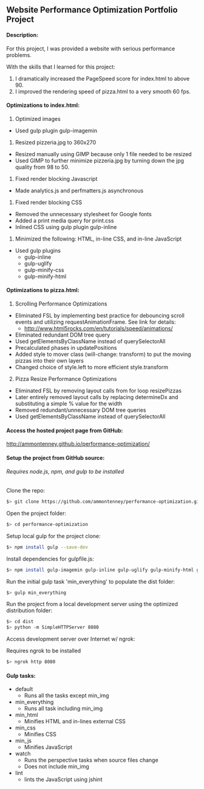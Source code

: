 ## Website Performance Optimization Portfolio Project

#### Description:

For this project, I was provided a website with serious performance problems.

With the skills that I learned for this project:

1. I dramatically increased the PageSpeed score for index.html to above 90.
1. I improved the rendering speed of pizza.html to a very smooth 60 fps.

#### Optimizations to index.html:
1. Optimized images
  - Used gulp plugin gulp-imagemin
1. Resized pizzeria.jpg to 360x270
  - Resized manually using GIMP because only 1 file needed to be resized
  - Used GIMP to further minimize pizzeria.jpg by turning down the jpg quality from 98 to 50.
1. Fixed render blocking Javascript
  - Made analytics.js and perfmatters.js asynchronous
1. Fixed render blocking CSS
  - Removed the unnecessary stylesheet for Google fonts
  - Added a print media query for print.css
  - Inlined CSS using gulp plugin gulp-inline
1. Minimized the following: HTML, in-line CSS, and in-line JavaScript
  - Used gulp plugins
    - gulp-inline
    - gulp-uglify
    - gulp-minify-css
    - gulp-minify-html

#### Optimizations to pizza.html:
1. Scrolling Performance Optimizations
  - Eliminated FSL by implementing best practice for debouncing scroll events and utilizing requestAnimationFrame. See link for details:
    - http://www.html5rocks.com/en/tutorials/speed/animations/
  - Eliminated redundant DOM tree query
  - Used getElementsByClassName instead of querySelectorAll
  - Precalculated phases in updatePositions
  - Added style to mover class (will-change: transform) to put the moving pizzas into their own layers
  - Changed choice of style.left to more efficient style.transform
2. Pizza Resize Performance Optimizations
  - Eliminated FSL by removing layout calls from for loop resizePizzas
  - Later entirely removed layout calls by replacing determineDx and substituting a simple % value for the width
  - Removed redundant/unnecessary DOM tree queries
  - Used getElementsByClassName instead of querySelectorAll

#### Access the hosted project page from GitHub:

http://ammontenney.github.io/performance-optimization/

#### Setup the project from GitHub source:

###### Requires node.js, npm, and gulp to be installed

Clone the repo:
```bash
$> git clone https://github.com/ammontenney/performance-optimization.git
```

Open the project folder:
```bash
$> cd performance-optimization
```

Setup local gulp for the project clone:
```bash
$> npm install gulp --save-dev
```

Install dependencies for gulpfile.js:
```bash
$> npm install gulp-imagemin gulp-inline gulp-uglify gulp-minify-html gulp-minify-css jshint gulp-jshint --save-dev
```

Run the initial gulp task 'min_everything' to populate the dist folder:
```bash
$> gulp min_everything
```

Run the project from a local development server using the optimized distribution folder:
```bash
$> cd dist
$> python -m SimpleHTTPServer 8080
```

Access development server over Internet w/ ngrok:

Requires ngrok to be installed
```bash
$> ngrok http 8080
```

#### Gulp tasks:
* default
  * Runs all the tasks except min_img
* min_everything
  * Runs all task including min_img
* min_html
  * Minifies HTML and in-lines external CSS
* min_css
  * Minifies CSS
* min_js
  * Minifies JavaScript
* watch
  * Runs the perspective tasks when source files change
  * Does not include min_img
* lint
  * lints the JavaScript using jshint

